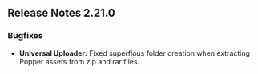 ## Release Notes 2.21.0

### Bugfixes

- **Universal Uploader:** Fixed superflous folder creation when extracting Popper assets from zip and rar files.